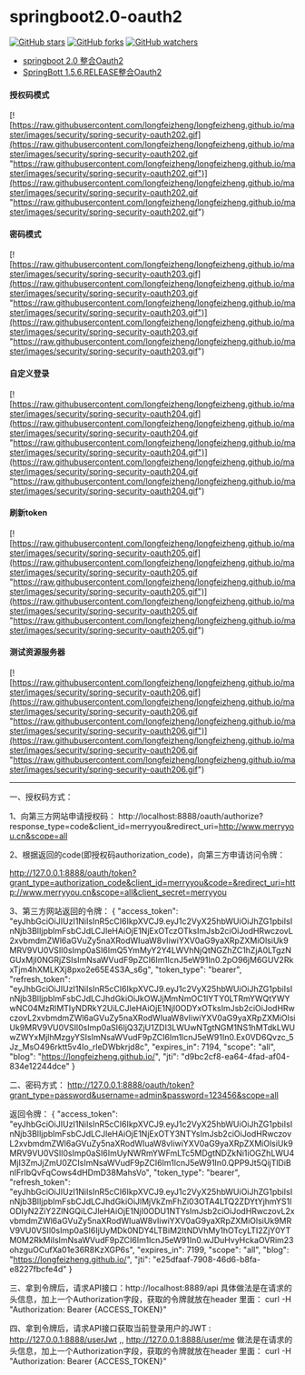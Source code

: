# springboot2.0-oauth2
[![GitHub stars](https://img.shields.io/github/stars/longfeizheng/springboot2.0-oauth2.svg?style=flat&label=Star)](https://github.com/longfeizheng/springboot2.0-oauth2/stargazers)
[![GitHub forks](https://img.shields.io/github/forks/longfeizheng/springboot2.0-oauth2.svg?style=flat&label=Fork)](https://github.com/longfeizheng/springboot2.0-oauth2/fork)
[![GitHub watchers](https://img.shields.io/github/watchers/longfeizheng/springboot2.0-oauth2.svg?style=flat&label=Watch)](https://github.com/longfeizheng/springboot2.0-oauth2/watchers)
- [springboot 2.0 整合Oauth2](https://longfeizheng.github.io/2018/04/29/Spring-Boot-2.0-%E6%95%B4%E5%90%88-Spring-Security-Oauth2/)
- [SpringBott 1.5.6.RELEASE整合Oauth2](https://github.com/longfeizheng/security-oauth2)


#### 授权码模式

[![https://raw.githubusercontent.com/longfeizheng/longfeizheng.github.io/master/images/security/spring-security-oauth202.gif](https://raw.githubusercontent.com/longfeizheng/longfeizheng.github.io/master/images/security/spring-security-oauth202.gif "https://raw.githubusercontent.com/longfeizheng/longfeizheng.github.io/master/images/security/spring-security-oauth202.gif")](https://raw.githubusercontent.com/longfeizheng/longfeizheng.github.io/master/images/security/spring-security-oauth202.gif "https://raw.githubusercontent.com/longfeizheng/longfeizheng.github.io/master/images/security/spring-security-oauth202.gif")

#### 密码模式

[![https://raw.githubusercontent.com/longfeizheng/longfeizheng.github.io/master/images/security/spring-security-oauth203.gif](https://raw.githubusercontent.com/longfeizheng/longfeizheng.github.io/master/images/security/spring-security-oauth203.gif "https://raw.githubusercontent.com/longfeizheng/longfeizheng.github.io/master/images/security/spring-security-oauth203.gif")](https://raw.githubusercontent.com/longfeizheng/longfeizheng.github.io/master/images/security/spring-security-oauth203.gif "https://raw.githubusercontent.com/longfeizheng/longfeizheng.github.io/master/images/security/spring-security-oauth203.gif")

#### 自定义登录

[![https://raw.githubusercontent.com/longfeizheng/longfeizheng.github.io/master/images/security/spring-security-oauth204.gif](https://raw.githubusercontent.com/longfeizheng/longfeizheng.github.io/master/images/security/spring-security-oauth204.gif "https://raw.githubusercontent.com/longfeizheng/longfeizheng.github.io/master/images/security/spring-security-oauth204.gif")](https://raw.githubusercontent.com/longfeizheng/longfeizheng.github.io/master/images/security/spring-security-oauth204.gif "https://raw.githubusercontent.com/longfeizheng/longfeizheng.github.io/master/images/security/spring-security-oauth204.gif")

#### 刷新token

[![https://raw.githubusercontent.com/longfeizheng/longfeizheng.github.io/master/images/security/spring-security-oauth205.gif](https://raw.githubusercontent.com/longfeizheng/longfeizheng.github.io/master/images/security/spring-security-oauth205.gif "https://raw.githubusercontent.com/longfeizheng/longfeizheng.github.io/master/images/security/spring-security-oauth205.gif")](https://raw.githubusercontent.com/longfeizheng/longfeizheng.github.io/master/images/security/spring-security-oauth205.gif "https://raw.githubusercontent.com/longfeizheng/longfeizheng.github.io/master/images/security/spring-security-oauth205.gif")

#### 测试资源服务器

[![https://raw.githubusercontent.com/longfeizheng/longfeizheng.github.io/master/images/security/spring-security-oauth206.gif](https://raw.githubusercontent.com/longfeizheng/longfeizheng.github.io/master/images/security/spring-security-oauth206.gif "https://raw.githubusercontent.com/longfeizheng/longfeizheng.github.io/master/images/security/spring-security-oauth206.gif")](https://raw.githubusercontent.com/longfeizheng/longfeizheng.github.io/master/images/security/spring-security-oauth206.gif "https://raw.githubusercontent.com/longfeizheng/longfeizheng.github.io/master/images/security/spring-security-oauth206.gif")


---

一、授权码方式：

1、向第三方网站申请授权码：
http://localhost:8888/oauth/authorize?response_type=code&client_id=merryyou&redirect_uri=http://www.merryyou.cn&scope=all


2、根据返回的code(即授权码authorization_code)，向第三方申请访问令牌：

http://127.0.0.1:8888/oauth/token?grant_type=authorization_code&client_id=merryyou&code=&redirect_uri=http://www.merryyou.cn&scope=all&client_secret=merryyou


3、第三方网站返回的令牌：
{
    "access_token": "eyJhbGciOiJIUzI1NiIsInR5cCI6IkpXVCJ9.eyJ1c2VyX25hbWUiOiJhZG1pbiIsInNjb3BlIjpbImFsbCJdLCJleHAiOjE1NjExOTczOTksImJsb2ciOiJodHRwczovL2xvbmdmZWl6aGVuZy5naXRodWIuaW8vIiwiYXV0aG9yaXRpZXMiOlsiUk9MRV9VU0VSIl0sImp0aSI6ImQ5YmMyY2Y4LWVhNjQtNGZhZC1hZjA0LTgzNGUxMjI0NGRjZSIsImNsaWVudF9pZCI6Im1lcnJ5eW91In0.2pO96jM6GUV2RkxTjm4hXMLKXj8pxo2e65E4S3A_s6g",
    "token_type": "bearer",
    "refresh_token": "eyJhbGciOiJIUzI1NiIsInR5cCI6IkpXVCJ9.eyJ1c2VyX25hbWUiOiJhZG1pbiIsInNjb3BlIjpbImFsbCJdLCJhdGkiOiJkOWJjMmNmOC1lYTY0LTRmYWQtYWYwNC04MzRlMTIyNDRkY2UiLCJleHAiOjE1NjI0ODYxOTksImJsb2ciOiJodHRwczovL2xvbmdmZWl6aGVuZy5naXRodWIuaW8vIiwiYXV0aG9yaXRpZXMiOlsiUk9MRV9VU0VSIl0sImp0aSI6IjQ3ZjU1ZDI3LWUwNTgtNGM1NS1hMTdkLWUwZWYxMjlhMzgyYSIsImNsaWVudF9pZCI6Im1lcnJ5eW91In0.Ex0VD6Qvzc_5Jz_MsO496rktt5v4Io_rleDWbkrjd8c",
    "expires_in": 7194,
    "scope": "all",
    "blog": "https://longfeizheng.github.io/",
    "jti": "d9bc2cf8-ea64-4fad-af04-834e12244dce"
}


二、密码方式：
http://127.0.0.1:8888/oauth/token?grant_type=password&username=admin&password=123456&scope=all

返回令牌：
{
    "access_token": "eyJhbGciOiJIUzI1NiIsInR5cCI6IkpXVCJ9.eyJ1c2VyX25hbWUiOiJhZG1pbiIsInNjb3BlIjpbImFsbCJdLCJleHAiOjE1NjExOTY3NTYsImJsb2ciOiJodHRwczovL2xvbmdmZWl6aGVuZy5naXRodWIuaW8vIiwiYXV0aG9yaXRpZXMiOlsiUk9MRV9VU0VSIl0sImp0aSI6ImUyNWRmYWFmLTc5MDgtNDZkNi1iOGZhLWU4MjI3ZmJjZmU0ZCIsImNsaWVudF9pZCI6Im1lcnJ5eW91In0.QPP9Jt5QijTlDiBnIFrIbQvFqCows4dHDmD38MahsVo",
    "token_type": "bearer",
    "refresh_token": "eyJhbGciOiJIUzI1NiIsInR5cCI6IkpXVCJ9.eyJ1c2VyX25hbWUiOiJhZG1pbiIsInNjb3BlIjpbImFsbCJdLCJhdGkiOiJlMjVkZmFhZi03OTA4LTQ2ZDYtYjhmYS1lODIyN2ZiY2ZlNGQiLCJleHAiOjE1NjI0ODU1NTYsImJsb2ciOiJodHRwczovL2xvbmdmZWl6aGVuZy5naXRodWIuaW8vIiwiYXV0aG9yaXRpZXMiOlsiUk9MRV9VU0VSIl0sImp0aSI6IjUyMDk0NDY4LTBiM2ItNDVhMy1hOTcyLTI2ZjY0YTM0M2RkMiIsImNsaWVudF9pZCI6Im1lcnJ5eW91In0.wJDuHvyHckaOVRim23ohzguOCufXa01e36R8KzXGP6s",
    "expires_in": 7199,
    "scope": "all",
    "blog": "https://longfeizheng.github.io/",
    "jti": "e25dfaaf-7908-46d6-b8fa-e8227fbcfe4d"
}


三、拿到令牌后，请求API接口：http://localhost:8889/api
    具体做法是在请求的头信息，加上一个Authorization字段，获取的令牌就放在header 里面： 
	  curl -H "Authorization: Bearer {ACCESS_TOKEN}"
	
四、拿到令牌后，请求API接口获取当前登录用户的JWT  : http://127.0.0.1:8888/userJwt ,, http://127.0.0.1:8888/user/me
    做法是在请求的头信息，加上一个Authorization字段，获取的令牌就放在header 里面： 
	  curl -H "Authorization: Bearer {ACCESS_TOKEN}"
	
	
	